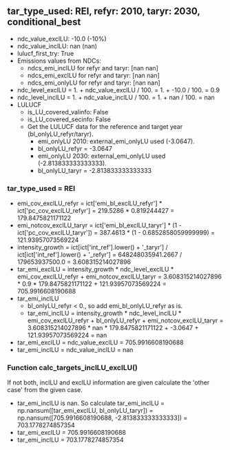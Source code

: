 

## tar_type_used: REI, refyr: 2010, taryr: 2030, conditional_best
- ndc_value_exclLU: -10.0 (-10%)
- ndc_value_inclLU: nan (nan)
- lulucf_first_try: True
- Emissions values from NDCs:
  - ndcs_emi_inclLU for refyr and taryr: [nan nan]
  - ndcs_emi_exclLU for refyr and taryr: [nan nan]
  - ndcs_emi_onlyLU for refyr and taryr: [nan nan]
- ndc_level_exclLU = 1. + ndc_value_exclLU / 100. = 1. + -10.0 / 100. = 0.9
- ndc_level_inclLU = 1. + ndc_value_inclLU / 100. = 1. + nan / 100. = nan
- LULUCF
  - is_LU_covered_valinfo: False
  - is_LU_covered_secinfo: False
  - Get the LULUCF data for the reference and target year (bl_onlyLU_refyr/taryr).
    - emi_onlyLU 2010: external_emi_onlyLU used (-3.0647).
    - bl_onlyLU_refyr = -3.0647
    - emi_onlyLU 2030: external_emi_onlyLU used (-2.813833333333333).
    - bl_onlyLU_taryr = -2.813833333333333
### tar_type_used = REI
- emi_cov_exclLU_refyr = ict['emi_bl_exclLU_refyr'] * ict['pc_cov_exclLU_refyr'] = 219.5286 * 0.819244427 = 179.8475821171122
- emi_notcov_exclLU_taryr = ict['emi_bl_exclLU_taryr'] * (1 - ict['pc_cov_exclLU_taryr']) = 387.4613 * (1 - 0.6852858059999999) = 121.93957073569224
- intensity_growth = ict[ict['int_ref'].lower() + '\_taryr'] / ict[ict['int_ref'].lower() + '\_refyr'] = 648248035941.2667 / 179653937500.0 = 3.608315214027896
- tar_emi_exclLU = intensity_growth * ndc_level_exclLU * emi_cov_exclLU_refyr + emi_notcov_exclLU_taryr = 3.608315214027896 * 0.9 * 179.8475821171122 + 121.93957073569224 = 705.9916608190688
- tar_emi_inclLU
  - bl_onlyLU_refyr < 0., so add emi_bl_onlyLU_refyr as is.
  - tar_emi_inclLU = intensity_growth * ndc_level_inclLU * emi_cov_exclLU_refyr + bl_onlyLU_refyr + emi_notcov_exclLU_taryr = 3.608315214027896 * nan * 179.8475821171122 + -3.0647 + 121.93957073569224 = nan
- tar_emi_exclLU = ndc_value_exclLU = 705.9916608190688
- tar_emi_inclLU = ndc_value_inclLU = nan
### Function calc_targets_inclLU_exclLU()
If not both, inclLU and exclLU information are given calculate the 'other case' from the given case.
- tar_emi_inclLU is nan. So calculate tar_emi_inclLU = np.nansum([tar_emi_exclLU, bl_onlyLU_taryr]) = np.nansum([705.9916608190688, -2.813833333333333]) = 703.1778274857354
- tar_emi_exclLU = 705.9916608190688
- tar_emi_inclLU = 703.1778274857354